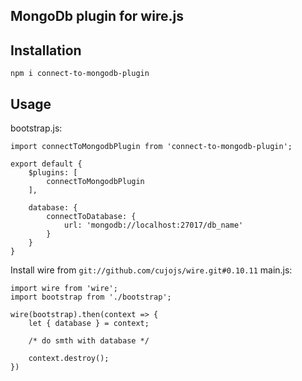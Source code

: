 ## MongoDb plugin for wire.js

## Installation
`npm i connect-to-mongodb-plugin`

## Usage
bootstrap.js:
```
import connectToMongodbPlugin from 'connect-to-mongodb-plugin';

export default {
    $plugins: [
        connectToMongodbPlugin
    ],

    database: {
        connectToDatabase: {
            url: 'mongodb://localhost:27017/db_name'
        }
    }
}
```
Install wire from `git://github.com/cujojs/wire.git#0.10.11`
main.js:
```
import wire from 'wire';
import bootstrap from './bootstrap';

wire(bootstrap).then(context => {
    let { database } = context;

    /* do smth with database */

    context.destroy();
})
```
